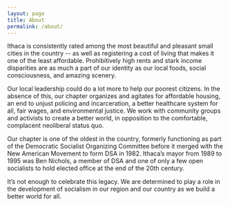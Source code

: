 ```yaml
---
layout: page
title: About
permalink: /about/
---
```


Ithaca is consistently rated among the most beautiful and pleasant small cities in the country -- as well as registering a cost of living that makes it one of the least affordable. Prohibitively high rents and stark income disparities are as much a part of our identity as our local foods, social consciousness, and amazing scenery.

Our local leadership could do a lot more to help our poorest citizens. In the absence of this, our chapter organizes and agitates for affordable housing, an end to unjust policing and incarceration, a better healthcare system for all, fair wages, and environmental justice. We work with community groups and activists to create a better world, in opposition to the comfortable, complacent neoliberal status quo.

Our chapter is one of the oldest in the country, formerly functioning as part of the Democratic Socialist Organizing Committee before it merged with the New American Movement to form DSA in 1982. Ithaca’s mayor from 1989 to 1995 was Ben Nichols, a member of DSA and one of only a few open socialists to hold elected office at the end of the 20th century.

It’s not enough to celebrate this legacy. We are determined to play a role in the development of socialism in our region and our country as we build a better world for all.

